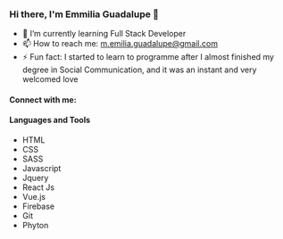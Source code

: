 ### Hi there, I'm Emmilia Guadalupe 👋

<!--
**Emilia-Guadalupe/Emilia-Guadalupe** is a ✨ _special_ ✨ repository because its `README.md` (this file) appears on your GitHub profile. -->

- 🌱 I’m currently learning Full Stack Developer
- 📫 How to reach me: m.emilia.guadalupe@gmail.com
- ⚡ Fun fact: I started to learn to programme after I almost finished my degree in Social Communication, and it was an instant and very welcomed love 

#### Connect with me: 

#### Languages and Tools

* HTML
* CSS
* SASS
* Javascript
* Jquery 
* React Js
* Vue.js
* Firebase
* Git
* Phyton

